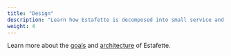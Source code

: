 ```yaml
---
title: "Design"
description: "Learn how Estafette is decomposed into small service and how they interact"
weight: 4
---
```


Learn more about the [goals][] and [architecture][] of Estafette.

[goals]: /design/goals/
[architecture]: /design/architecture/